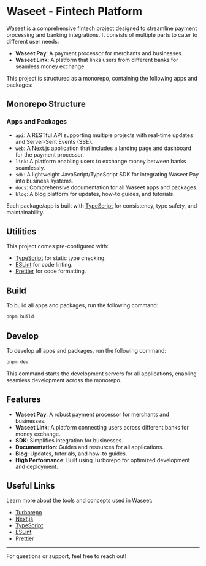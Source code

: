 # Waseet - Fintech Platform

Waseet is a comprehensive fintech project designed to streamline payment processing and banking integrations. It consists of multiple parts to cater to different user needs:

- **Waseet Pay**: A payment processor for merchants and businesses.
- **Waseet Link**: A platform that links users from different banks for seamless money exchange.

This project is structured as a monorepo, containing the following apps and packages:

## Monorepo Structure

### Apps and Packages

- `api`: A RESTful API supporting multiple projects with real-time updates and Server-Sent Events (SSE).
- `web`: A [Next.js](https://nextjs.org/) application that includes a landing page and dashboard for the payment processor.
- `link`: A platform enabling users to exchange money between banks seamlessly.
- `sdk`: A lightweight JavaScript/TypeScript SDK for integrating Waseet Pay into business systems.
- `docs`: Comprehensive documentation for all Waseet apps and packages.
- `blog`: A blog platform for updates, how-to guides, and tutorials.

Each package/app is built with [TypeScript](https://www.typescriptlang.org/) for consistency, type safety, and maintainability.

## Utilities

This project comes pre-configured with:

- [TypeScript](https://www.typescriptlang.org/) for static type checking.
- [ESLint](https://eslint.org/) for code linting.
- [Prettier](https://prettier.io) for code formatting.

## Build

To build all apps and packages, run the following command:

```sh
pnpm build
```

## Develop

To develop all apps and packages, run the following command:

```sh
pnpm dev
```

This command starts the development servers for all applications, enabling seamless development across the monorepo.

## Features

- **Waseet Pay**: A robust payment processor for merchants and businesses.
- **Waseet Link**: A platform connecting users across different banks for money exchange.
- **SDK**: Simplifies integration for businesses.
- **Documentation**: Guides and resources for all applications.
- **Blog**: Updates, tutorials, and how-to guides.
- **High Performance**: Built using Turborepo for optimized development and deployment.

## Useful Links

Learn more about the tools and concepts used in Waseet:

- [Turborepo](https://turbo.build/repo/docs)
- [Next.js](https://nextjs.org/)
- [TypeScript](https://www.typescriptlang.org/)
- [ESLint](https://eslint.org/)
- [Prettier](https://prettier.io/)

---

For questions or support, feel free to reach out!
